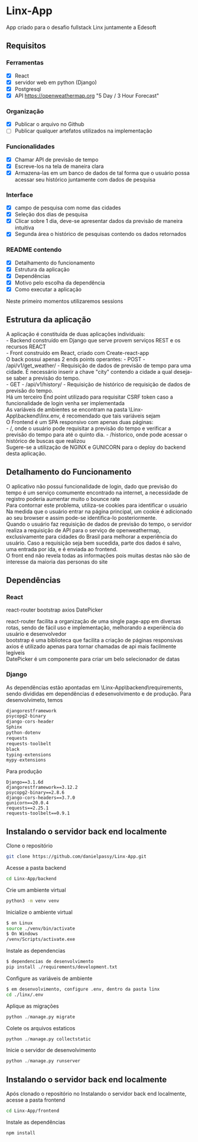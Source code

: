 # Linx-App
App criado para o desafio fullstack Linx juntamente a Edesoft


## Requisitos

### Ferramentas 
- [x] React
- [x] servidor web em python (Django)
- [x] Postgresql
- [x] API https://openweathermap.org "5 Day / 3 Hour Forecast"

### Organização
- [x] Publicar o arquivo no Github
- [ ] Publicar qualquer artefatos utilizados na implementação

### Funcionalidades
- [x] Chamar API de previsão de tempo
- [x] Escreve-los na tela de maneira clara
- [x] Armazena-las em um banco de dados de tal forma que o usuário possa acessar seu histórico juntamente com dados de pesquisa

### Interface
- [x] campo de pesquisa com nome das cidades
- [x] Seleção dos dias de pesquisa
- [x] Clicar sobre 1 dia, deve-se apresentar dados da previsão de maneira intuitiva
- [x] Segunda área o histórico de pesquisas contendo os dados retornados

### README contendo
- [X] Detalhamento do funcionamento
- [X] Estrutura da aplicação
- [X] Dependências
- [X] Motivo pelo escolha da dependência
- [X] Como executar a aplicação  

Neste primeiro momentos utilizaremos sessions


## Estrutura da aplicação
A aplicação é constituída de duas aplicações individuais:<br>
    - Backend construído em Django que serve provem serviços REST e os recursos REACT<br>
    - Front construído em React, criado com Create-react-app<br>
O back possui apenas 2 ends points operantes:
    - POST - /api/v1/get_weather/ - Requisição de dados de previsão de tempo para uma cidade. É necessário inserir a chave "city" contendo a cidade a qual deseja-se saber a previsão do tempo.<br>
    - GET - /api/v1/history/ - Requisição de histórico de requisição de dados de previsão do tempo.<br>
Há um terceiro End point utilizado para requisitar CSRF token caso a funcionalidade de login venha ser implementada <br>
As variáveis de ambientes se encontram na pasta \Linx-App\backend\linx\.env, é recomendado que tais variáveis sejam 
<br>
O Frontend é um SPA responsivo com apenas duas páginas: <br>
    - /, onde o usuário pode requisitar a previsão do tempo e verificar a previsão do tempo para até o quinto dia.
    - /historico, onde pode acessar o histórico de buscas que realizou
<br>
Sugere-se a utilização de NGINX e GUNICORN para o deploy do backend desta aplicação. <br>


## Detalhamento do Funcionamento

O aplicativo não possui funcionalidade de login, dado que previsão do tempo é um serviço comumente encontrado na internet, a necessidade de registro poderia aumentar muito o bounce rate<br>
Para contornar este problema, utiliza-se cookies para identificar o usuário <br>
Na medida que o usuário entrar na página principal, um cookie é adicionado ao seu browser e assim pode-se identifica-lo posteriormente. <br>
Quando o usuário faz requisição de dados de previsão do tempo, o servidor realiza a requisição de API para o serviço de openweathermap, exclusivamente para cidades do Brasil para melhorar a experiência do usuário. Caso a requisição seja bem sucedida, parte dos dados é salvo, uma entrada por ida, e é enviada ao frontend.<br>
O front end não revela todas as informações pois muitas destas não são de interesse da maioria das personas do site <br> 

## Dependências
### React
react-router
bootstrap
axios
DatePicker

react-router facilita a organização de uma single page-app em diversas rotas, sendo de fácil uso e implementação, melhorando a experiência do usuário e desenvolvedor<br>
bootstrap é uma biblioteca que facilita a criação de páginas responsivas <br>
axios é utilizado apenas para tornar chamadas de api mais facilmente legíveis <br>
DatePicker é um componente para criar um belo selecionador de datas<br>


### Django
As dependências estão apontadas em \Linx-App\backend\requirements, sendo divididas em dependências d edesenvolvimento e de produção.
Para desenvolvimeto, temos
```py
djangorestframework
psycopg2-binary
django-cors-header
Sphinx
python-dotenv
requests
requests-toolbelt
black
typing-extensions
mypy-extensions
```
Para produção
```
Django==3.1.6d
djangorestframework==3.12.2
psycopg2-binary==2.8.6
django-cors-headers==3.7.0
gunicorn==20.0.4
requests==2.25.1
requests-toolbelt==0.9.1
```


## Instalando o servidor back end localmente 

Clone o repositório
```bash
git clone https://github.com/danielpassy/Linx-App.git
```
Acesse a pasta backend
```bash
cd Linx-App/backend
```

Crie um ambiente virtual
```bash
python3 -m venv venv
```
Inicialize o ambiente virtual
```bash
$ on Linux
source ./venv/bin/activate
$ On Windows
/venv/Scripts/activate.exe
```
Instale as dependencias
```bash
$ dependencias de desenvolvimento
pip install ./requirements/development.txt
```

Configure as variáveis de ambiente
```bash
$ em desenvolvimento, configure .env, dentro da pasta linx
cd ./linx/.env
```

Aplique as migrações
```python
python ./manage.py migrate
```
Colete os arquivos estaticos
```python
python ./manage.py collectstatic
```

Inicie o servidor de desenvolvimento
```python
python ./manage.py runserver
```

## Instalando o servidor back end localmente 

Após clonado o repositório no Instalando o servidor back end localmente, acesse a pasta frontend
```bash
cd Linx-App/frontend
```
Instale as dependências
```bash
npm install
```
